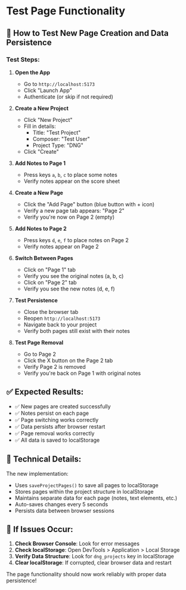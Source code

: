 # Test Page Functionality

## 🧪 How to Test New Page Creation and Data Persistence

### Test Steps:

1. **Open the App**

   - Go to `http://localhost:5173`
   - Click "Launch App"
   - Authenticate (or skip if not required)

2. **Create a New Project**

   - Click "New Project"
   - Fill in details:
     - Title: "Test Project"
     - Composer: "Test User"
     - Project Type: "DNG"
   - Click "Create"

3. **Add Notes to Page 1**

   - Press keys `a`, `b`, `c` to place some notes
   - Verify notes appear on the score sheet

4. **Create a New Page**

   - Click the "Add Page" button (blue button with + icon)
   - Verify a new page tab appears: "Page 2"
   - Verify you're now on Page 2 (empty)

5. **Add Notes to Page 2**

   - Press keys `d`, `e`, `f` to place notes on Page 2
   - Verify notes appear on Page 2

6. **Switch Between Pages**

   - Click on "Page 1" tab
   - Verify you see the original notes (a, b, c)
   - Click on "Page 2" tab
   - Verify you see the new notes (d, e, f)

7. **Test Persistence**

   - Close the browser tab
   - Reopen `http://localhost:5173`
   - Navigate back to your project
   - Verify both pages still exist with their notes

8. **Test Page Removal**
   - Go to Page 2
   - Click the X button on the Page 2 tab
   - Verify Page 2 is removed
   - Verify you're back on Page 1 with original notes

## ✅ Expected Results:

- ✅ New pages are created successfully
- ✅ Notes persist on each page
- ✅ Page switching works correctly
- ✅ Data persists after browser restart
- ✅ Page removal works correctly
- ✅ All data is saved to localStorage

## 🔧 Technical Details:

The new implementation:

- Uses `saveProjectPages()` to save all pages to localStorage
- Stores pages within the project structure in localStorage
- Maintains separate data for each page (notes, text elements, etc.)
- Auto-saves changes every 5 seconds
- Persists data between browser sessions

## 🐛 If Issues Occur:

1. **Check Browser Console**: Look for error messages
2. **Check localStorage**: Open DevTools > Application > Local Storage
3. **Verify Data Structure**: Look for `dng_projects` key in localStorage
4. **Clear localStorage**: If corrupted, clear browser data and restart

The page functionality should now work reliably with proper data persistence!
